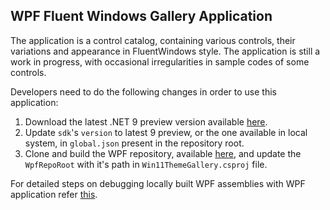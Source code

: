 ## WPF Fluent Windows Gallery Application
The application is a control catalog, containing various controls, their variations and appearance in FluentWindows style. The application is still a work in progress, with occasional irregularities in sample codes of some controls.

Developers need to do the following changes in order to use this application:
1. Download the latest .NET 9 preview version available [here](https://github.com/dotnet/installer?tab=readme-ov-file#table).
2. Update `sdk`'s `version` to latest 9 preview, or the one available in local system, in `global.json` present in the repository root.
3. Clone and build the WPF repository, available [here](https://github.com/dotnet/wpf/), and update the `WpfRepoRoot` with it's path in `Win11ThemeGallery.csproj` file.

For detailed steps on debugging locally built WPF assemblies with WPF application refer [this](https://github.com/dotnet/wpf/blob/main/Documentation/developer-guide.md#debugging-locally-built-wpf-assemblies-with-wpf-application).